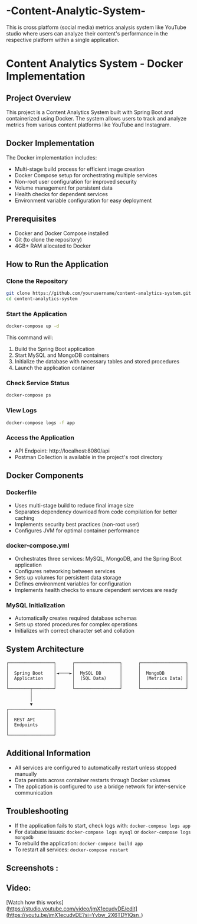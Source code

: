 # -Content-Analytic-System-
This is cross platform (social media) metrics analysis system like YouTube studio where  users can analyze their content's performance in the respective platform within a single application.


# Content Analytics System - Docker Implementation

## Project Overview
This project is a Content Analytics System built with Spring Boot and containerized using Docker. The system allows users to track and analyze metrics from various content platforms like YouTube and Instagram.

## Docker Implementation
The Docker implementation includes:
- Multi-stage build process for efficient image creation
- Docker Compose setup for orchestrating multiple services
- Non-root user configuration for improved security
- Volume management for persistent data
- Health checks for dependent services
- Environment variable configuration for easy deployment

## Prerequisites
- Docker and Docker Compose installed
- Git (to clone the repository)
- 4GB+ RAM allocated to Docker

## How to Run the Application

### Clone the Repository
```bash
git clone https://github.com/yourusername/content-analytics-system.git
cd content-analytics-system
```

### Start the Application
```bash
docker-compose up -d
```
This command will:
1. Build the Spring Boot application
2. Start MySQL and MongoDB containers
3. Initialize the database with necessary tables and stored procedures
4. Launch the application container

### Check Service Status
```bash
docker-compose ps
```

### View Logs
```bash
docker-compose logs -f app
```

### Access the Application
- API Endpoint: http://localhost:8080/api
- Postman Collection is available in the project's root directory

## Docker Components

### Dockerfile
- Uses multi-stage build to reduce final image size
- Separates dependency download from code compilation for better caching
- Implements security best practices (non-root user)
- Configures JVM for optimal container performance

### docker-compose.yml
- Orchestrates three services: MySQL, MongoDB, and the Spring Boot application
- Configures networking between services
- Sets up volumes for persistent data storage
- Defines environment variables for configuration
- Implements health checks to ensure dependent services are ready

### MySQL Initialization
- Automatically creates required database schemas
- Sets up stored procedures for complex operations
- Initializes with correct character set and collation

## System Architecture
```
┌─────────────────┐      ┌─────────────────┐      ┌─────────────────┐
│                 │      │                 │      │                 │
│  Spring Boot    │◄────►│  MySQL DB       │      │  MongoDB        │
│  Application    │      │  (SQL Data)     │      │  (Metrics Data) │
│                 │      │                 │      │                 │
└────────┬────────┘      └─────────────────┘      └─────────────────┘
         │
         │
         ▼
┌─────────────────┐
│                 │
│  REST API       │
│  Endpoints      │
│                 │
└─────────────────┘
```

## Additional Information
- All services are configured to automatically restart unless stopped manually
- Data persists across container restarts through Docker volumes
- The application is configured to use a bridge network for inter-service communication

## Troubleshooting
- If the application fails to start, check logs with: `docker-compose logs app`
- For database issues: `docker-compose logs mysql` or `docker-compose logs mongodb`
- To rebuild the application: `docker-compose build app`
- To restart all services: `docker-compose restart`


## Screenshots :



## Video: 
[Watch how this works](https://studio.youtube.com/video/jmX1ecudvDE/edit](https://youtu.be/jmX1ecudvDE?si=Yvbw_2X6TDYlQsn_)
